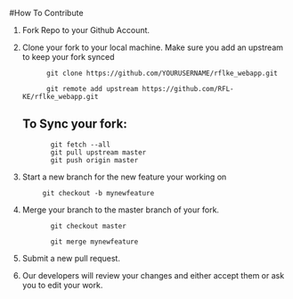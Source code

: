 #How To Contribute

1. Fork Repo to your Github Account.
2. Clone your fork to your local machine. Make sure you add an upstream to keep your fork synced

             git clone https://github.com/YOURUSERNAME/rflke_webapp.git
    
             git remote add upstream https://github.com/RFL-KE/rflke_webapp.git
             
      ## To Sync your fork:
              git fetch --all
              git pull upstream master
              git push origin master
    
3. Start a new branch for the new feature your working on

            git checkout -b mynewfeature
    
4. Merge your branch to the master branch of your fork.

              git checkout master
    
              git merge mynewfeature
    
5. Submit a new pull request.
6. Our developers will review your changes and either accept them or ask you to edit your work.
